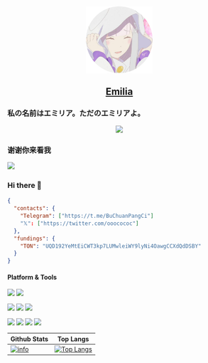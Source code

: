 <p align="center">
 <img width="150px" src="https://github.com/Emilia-EMT/Emilia-EMT/blob/main/85098155-modified.png?raw=true" align="center"/>
 <h2 align="center">
   <a href="https://github.com/Emilia-EMT">
     Emilia
   </a>
 </h2>
</p>

### 私の名前はエミリア。ただのエミリアよ。

<p>
  <div align=center>
    <a href="https://github.com/Jurredr/github-widgetbox">
      <img src="https://github-widgetbox.vercel.app/api/profile?username=Emilia-EMT&data=followers,repositories,stars,commits">
    </a>
  </div>
</p>

### 谢谢你来看我

<p>
  <a href="https://github.com/journey-ad/Moe-Counter/">
    <img src="https://moe-counter.glitch.me/get/@Emilia-EMT?theme=gelbooru">
  </a>
</p>

### Hi there 👋
```json
{
  "contacts": {
    "Telegram": ["https://t.me/BuChuanPangCi"]
    "𝕏": ["https://twitter.com/ooocococ"]
  },
  "fundings": {
    "TON": "UQD192YeMtEiCWT3kp7LUMwleiWY9lyNi4OawgCCXdQdDSBY"
  }
}
```

#### Platform & Tools
[![](https://img.shields.io/badge/Windows-11-00A3EE?style=flat-square&logo=windows&logoColor=ffffff)](https://www.microsoft.com/windows/windows-11/)
[![](https://img.shields.io/badge/Ubuntu-22.04-E95420?style=flat-square&logo=ubuntu&logoColor=ffffff)](https://releases.ubuntu.com/22.04/)

[![](https://img.shields.io/badge/IDE-Visual%20Studio%20Code-0078d7?style=flat-square&logo=visual-studio-code&logoColor=ffffff)](https://code.visualstudio.com/)
[![](https://img.shields.io/badge/IDE-IntelliJ%20IDEA-3e45e7?style=flat-square&logo=IntelliJ-IDEA&logoColor=ffffff)](https://www.jetbrains.com/idea/)
[![](https://img.shields.io/badge/IDE-Android%20Studio-34a853?style=flat-square&logo=android-studio&logoColor=ffffff)](https://developer.android.com/studio)

[![](https://img.shields.io/badge/Github%20Desktop-6e5494?style=flat-square&logo=github&logoColor=ffffff)](https://desktop.github.com/)
[![](https://img.shields.io/badge/-Python-4584b6?style=flat-square&logo=python&logoColor=ffffff)](https://www.python.org/)
[![](https://img.shields.io/badge/-Docker-0db7ed?style=flat-square&logo=docker&logoColor=ffffff)](https://www.docker.com/)
[![](https://img.shields.io/badge/blender-EA7600?style=flat-square&logo=blender&logoColor=ffffff)](https://www.blender.org/)

Github Stats|Top Langs
-|-
[![info](https://github-readme-stats.vercel.app/api?username=Emilia-EMT&count_private=true&show_icons=true&line_height=20)](https://github.com/anuraghazra/github-readme-stats)|[![Top Langs](https://github-readme-stats.vercel.app/api/top-langs/?username=Emilia-EMT&layout=compact&langs_count=8&card_width=445)](https://github.com/anuraghazra/github-readme-stats)